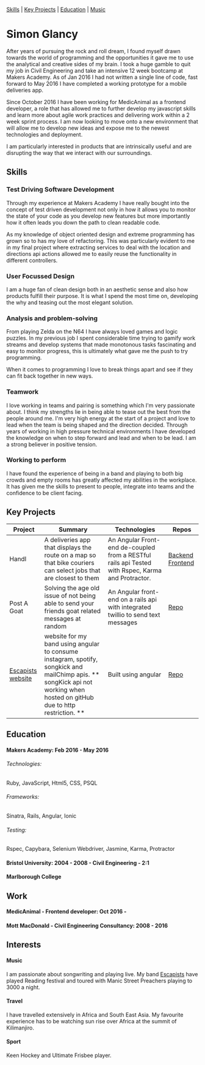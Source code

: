 [Skills](https://github.com/SimonGlancy/CV#skills) | [Key Projects](https://github.com/SimonGlancy/CV#key-projects) | [Education](https://github.com/SimonGlancy/CV#education) |
[Music](http://www.escapistsmusic.com)

# Simon Glancy

After years of pursuing the rock and roll dream, I found myself drawn towards the world of programming and the opportunities it gave me to use the analytical and creative sides of my brain. I took a huge gamble to quit my job in Civil Engineering and take an intensive 12 week bootcamp at Makers Academy. As of Jan 2016 I had not written a single line of code, fast forward to May 2016 I have completed a working prototype for a mobile deliveries app.

Since October 2016 I have been working for MedicAnimal as a frontend developer, a role that has allowed me to further develop my javascript skills and learn more about agile work practices and delivering work within a 2 week sprint process. I am now looking to move onto a new environment that will allow me to develop new ideas and expose me to the newest technologies and deployment.

I am particularly interested in products that are intrinsically useful and are disrupting the way that we interact with our surroundings.


## Skills

### Test Driving Software Development

Through my experience at Makers Academy I have really bought into the concept of test driven development not only in how it allows you to monitor the state of your code as you develop new features but more importantly how it often leads you down the path to clean readable code.

As my knowledge of object oriented design and extreme programming has grown so to has my love of refactoring. This was particularly evident to me in my final project where extracting services to deal with the location and directions api actions allowed me to easily reuse the functionality in different controllers.

### User Focussed Design

I am a huge fan of clean design both in an aesthetic sense and also how products fulfill their purpose. It is what I spend the most time on, developing the why and teasing out the most elegant solution.

### Analysis and problem-solving

From playing Zelda on the N64 I have always loved games and logic puzzles. In my previous job I spent considerable time trying to gamify work streams and develop systems that made monotonous tasks fascinating and easy to monitor progress, this is ultimately what gave me the push to try programming.

When it comes to programming I love to break things apart and see if they can fit back together in new ways.

### Teamwork

I love working in teams and pairing is something which I'm very passionate about. I think my strengths lie in being able to tease out the best from the people around me. I'm very high energy at the start of a project and love to lead when the team is being shaped and the direction decided. Through years of working in high pressure technical environments I have developed the knowledge on when to step forward and lead and when to be lead. I am a strong believer in positive tension.

### Working to perform

I have found the experience of being in a band and playing to both big crowds and empty rooms has greatly affected my abilities in the workplace. It has given me the skills to present to people, integrate into teams and the confidence to be client facing.

## Key Projects

| Project | Summary | Technologies | Repos
|---|---|---|---|
| Handl  | A deliveries app that displays the route on a map so that bike couriers can select jobs that are closest to them  | An Angular Front-end de-coupled from a RESTful rails api  Tested with Rspec, Karma and Protractor. | [Backend](https://github.com/acookson91/handl-backend.git) [Frontend](https://github.com/acookson91/handl-frontend.git)
| Post A Goat | Solving the age old issue of not being able to send your friends goat related messages at random | An Angular front-end on a rails api with integrated twillio to send text messages | [Repo](https://github.com/acookson91/post-a-goat) |
| [Escapists website](https://simonglancy.github.io) | website for my band using angular to consume instagram, spotify, songkick and mailChimp apis. ** songKick api not working when hosted on gitHub due to http restriction. ** | Built using angular| [Repo](https://github.com/SimonGlancy/simonglancy.github.io)|




## Education

#### Makers Academy: Feb 2016 - May 2016
###### Technologies:
Ruby, JavaScript, Html5, CSS, PSQL

###### Frameworks:
Sinatra, Rails, Angular, Ionic

###### Testing:
Rspec, Capybara, Selenium Webdriver, Jasmine, Karma, Protractor

#### Bristol University: 2004 - 2008 - Civil Engineering - 2:1
#### Marlborough College


## Work
#### MedicAnimal - Frontend developer: Oct 2016 -
#### Mott MacDonald - Civil Engineering Consultancy: 2008 - 2016


## Interests

#### Music
I am passionate about songwriting and playing live. My band [Escapists](https://www.escapistsmusic.com) have played Reading festival and toured with Manic Street Preachers playing to 3000 a night.

#### Travel
I have travelled extensively in Africa and South East Asia. My favourite experience has to be watching sun rise over Africa at the summit of Kilimanjiro.

#### Sport
Keen Hockey and Ultimate Frisbee player.
